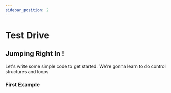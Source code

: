```yaml
---
sidebar_position: 2
---
```


# Test Drive

<h2>Jumping Right In !</h2>

<p>Let's write some simple code to get started. We're gonna learn to do control structures and loops</p>

<h3>First Example</h3>
<prev><code>

</code></prev>

```


